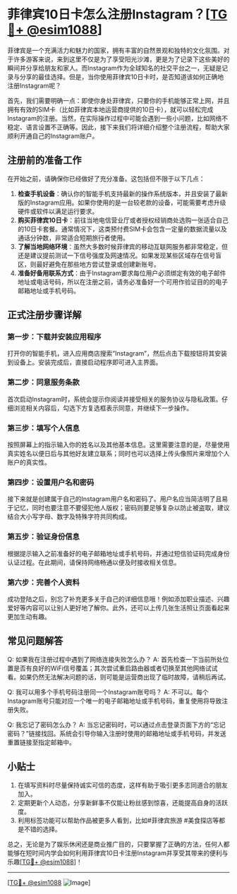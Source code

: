 # 菲律宾10日卡怎么注册Instagram？[[TG💪+ @esim1088](https://t.me/s/esim1088)]

菲律宾是一个充满活力和魅力的国家，拥有丰富的自然景观和独特的文化氛围。对于许多游客来说，来到这里不仅是为了享受阳光沙滩，更是为了记录下这些美好的瞬间并分享给朋友和家人。而Instagram作为全球知名的社交平台之一，无疑是记录与分享的最佳选择。但是，当你使用菲律宾10日卡时，是否知道该如何正确地注册Instagram呢？

首先，我们需要明确一点：即使你身处菲律宾，只要你的手机能够正常上网，并且拥有有效的SIM卡（比如菲律宾本地运营商提供的10日卡），就可以轻松完成Instagram的注册。当然，在实际操作过程中可能会遇到一些小问题，比如网络不稳定、语言设置不正确等。因此，接下来我们将详细介绍整个注册流程，帮助大家顺利开通自己的Instagram账户。

## 注册前的准备工作

在开始之前，请确保你已经做好了充分准备。这包括但不限于以下几点：

1. **检查手机设备**：确认你的智能手机支持最新的操作系统版本，并且安装了最新版的Instagram应用。如果你使用的是一台较老款的设备，可能需要考虑升级硬件或软件以满足运行要求。
2. **购买菲律宾10日卡**：前往当地电信营业厅或者授权经销商处选购一张适合自己的10日卡套餐。通常情况下，这类预付费SIM卡会包含一定量的数据流量以及通话分钟数，非常适合短期旅行者使用。
3. **了解当地网络环境**：虽然大多数时候菲律宾的移动互联网服务都非常稳定，但还是建议提前测试一下信号强度及网速情况。如果发现某些区域存在信号盲区，则最好避免在那些地方尝试登录或创建新账号。
4. **准备好备用联系方式**：由于Instagram要求每位用户必须绑定有效的电子邮件地址或电话号码，所以在注册之前，请务必准备好一个可用作验证目的的电子邮箱地址或手机号码。

## 正式注册步骤详解

### 第一步：下载并安装应用程序
打开你的智能手机，进入应用商店搜索“Instagram”，然后点击下载按钮将其安装到设备上。安装完成后，直接启动程序即可进入主界面。

### 第二步：同意服务条款
首次启动Instagram时，系统会提示你阅读并接受相关的服务协议与隐私政策。仔细浏览相关内容后，勾选下方复选框表示同意，并继续下一步操作。

### 第三步：填写个人信息
按照屏幕上的指示输入你的姓名以及其他基本信息。这里需要注意的是，尽量使用真实姓名以便日后与其他好友建立联系；同时也可以选择上传头像照片来增加个人账户的真实性。

### 第四步：设置用户名和密码
接下来就是创建属于自己的Instagram用户名和密码了。用户名应当简洁明了且易于记忆，同时也要注意不要侵犯他人版权；密码则要足够复杂以防止被盗取，建议结合大小写字母、数字及特殊字符共同构成。

### 第五步：验证身份信息
根据提示输入之前准备好的电子邮箱地址或手机号码，并通过短信验证码完成身份认证过程。在此期间，请保持网络畅通以便及时接收相关信息。

### 第六步：完善个人资料
成功登陆之后，别忘了补充更多关于自己的详细信息哦！例如添加职业描述、兴趣爱好等内容可以让别人更好地了解你。此外，还可以上传几张生活照让页面看起来更加生动有趣。

## 常见问题解答

Q: 如果我在注册过程中遇到了网络连接失败怎么办？
A: 首先检查一下当前所处位置是否有良好的WiFi信号覆盖；其次尝试重启路由器或者切换至其他网络试试看。如果仍然无法解决问题的话，则可能是运营商出现了临时故障，请稍后再试。

Q: 我可以用多个手机号码注册同一个Instagram账号吗？
A: 不可以。每个Instagram账号只能对应一个唯一的电子邮箱地址或手机号码，重复使用将导致注册失败。

Q: 我忘记了密码怎么办？
A: 当忘记密码时，可以通过点击登录页面下方的“忘记密码？”链接找回。系统会引导你输入注册时使用的邮箱地址或手机号码，并发送重置链接至指定邮箱中。

## 小贴士

1. 在填写资料时尽量保持诚实可信的态度，这样有助于吸引更多志同道合的朋友加入。
2. 定期更新个人动态，分享新鲜事不仅能让粉丝感到惊喜，还能提高自身的活跃度。
3. 利用标签功能可以帮助作品被更多人看到，比如#菲律宾旅游 #美食探店等都是不错的选择。

总之，无论是为了娱乐休闲还是商业推广目的，只要掌握了正确的方法，任何人都能够在短时间内学会如何利用菲律宾10日卡注册Instagram并享受其带来的便利与乐趣[[TG💪+ @esim1088](https://t.me/s/esim1088)]！

---

[[TG💪+ @esim1088](https://t.me/s/esim1088) ![Image](https://i.postimg.cc/4NQfJmqS/Snipaste-2025-05-13-00-14-12.png)]